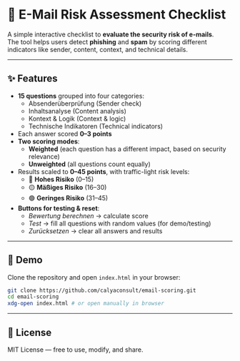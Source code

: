 # 📧 E-Mail Risk Assessment Checklist

A simple interactive checklist to **evaluate the security risk of e-mails**.  
The tool helps users detect **phishing** and **spam** by scoring different indicators like sender, content, context, and technical details.

---

## ✨ Features
- **15 questions** grouped into four categories:
  - Absenderüberprüfung (Sender check)
  - Inhaltsanalyse (Content analysis)
  - Kontext & Logik (Context & logic)
  - Technische Indikatoren (Technical indicators)
- Each answer scored **0–3 points**
- **Two scoring modes**:
  - **Weighted** (each question has a different impact, based on security relevance)
  - **Unweighted** (all questions count equally)
- Results scaled to **0–45 points**, with traffic-light risk levels:
  - 🔴 **Hohes Risiko** (0–15)
  - 🟡 **Mäßiges Risiko** (16–30)
  - 🟢 **Geringes Risiko** (31–45)
- **Buttons for testing & reset**:
  - *Bewertung berechnen* → calculate score
  - *Test* → fill all questions with random values (for demo/testing)
  - *Zurücksetzen* → clear all answers and results

---

## 🚀 Demo
Clone the repository and open `index.html` in your browser:

```bash
git clone https://github.com/calyaconsult/email-scoring.git
cd email-scoring
xdg-open index.html # or open manually in browser
```
---

## 📜 License

MIT License — free to use, modify, and share.
